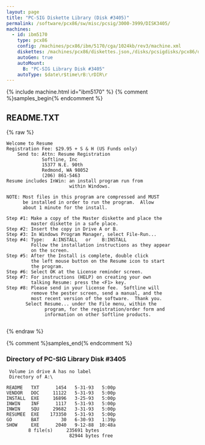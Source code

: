 ```yaml
---
layout: page
title: "PC-SIG Diskette Library (Disk #3405)"
permalink: /software/pcx86/sw/misc/pcsig/3000-3999/DISK3405/
machines:
  - id: ibm5170
    type: pcx86
    config: /machines/pcx86/ibm/5170/cga/1024kb/rev3/machine.xml
    diskettes: /machines/pcx86/diskettes.json,/disks/pcsigdisks/pcx86/diskettes.json
    autoGen: true
    autoMount:
      B: "PC-SIG Library Disk #3405"
    autoType: $date\r$time\rB:\rDIR\r
---
```


{% include machine.html id="ibm5170" %}
{% comment %}samples_begin{% endcomment %}

## README.TXT

{% raw %}
```
Welcome to Resume
Registration Fee: $29.95 + S & H (US Funds only)
    Send to: Attn: Resume Registration
             Softline, Inc
             15377 N.E. 90th
             Redmond, WA 98052
             (206) 861-5463
Resume includes InWin: an install program run from
                       within Windows.

NOTE: Most files in this program are compressed and MUST
      be installed in order to run the program.  Allow
      about 1 minute for the install.

Step #1: Make a copy of the Master diskette and place the
         master diskette in a safe place.
Step #2: Insert the copy in Drive A or B.
Step #3: In Windows Program Manager, select File-Run...
Step #4: Type:   A:INSTALL   or    B:INSTALL
         Follow the installation instructions as they appear
         on the screen.
Step #5: After the Install is complete, double click
         the left mouse button on the Resume icon to start
         the program.
Step #6: Select OK at the License reminder screen.
Step #7: For instructions (HELP) on creating your own
         talking Resume: press the <F1> key.
Step #8: Please send in your license fee.  Softline will 
         remove the pester screen, send a manual, and the
         most recent version of the software.  Thank you. 
	   Select Resume... under the File menu, within the
              program, for the registration/order form and
              information on other Softline products.
 

```
{% endraw %}

{% comment %}samples_end{% endcomment %}

### Directory of PC-SIG Library Disk #3405

     Volume in drive A has no label
     Directory of A:\

    README   TXT      1454   5-31-93   5:00p
    VENDOR   DOC     11122   5-31-93   5:00p
    INSTALL  EXE     16896   3-25-93   5:00p
    INWIN    INF      1117   5-31-93   5:00p
    INWIN    SQU     29682   3-31-93   5:00p
    RESUMEE  EXE    173350   5-31-93   5:00p
    GO       BAT        30   6-30-93   1:39p
    SHOW     EXE      2040   9-12-88  10:48a
            8 file(s)     235691 bytes
                           82944 bytes free
